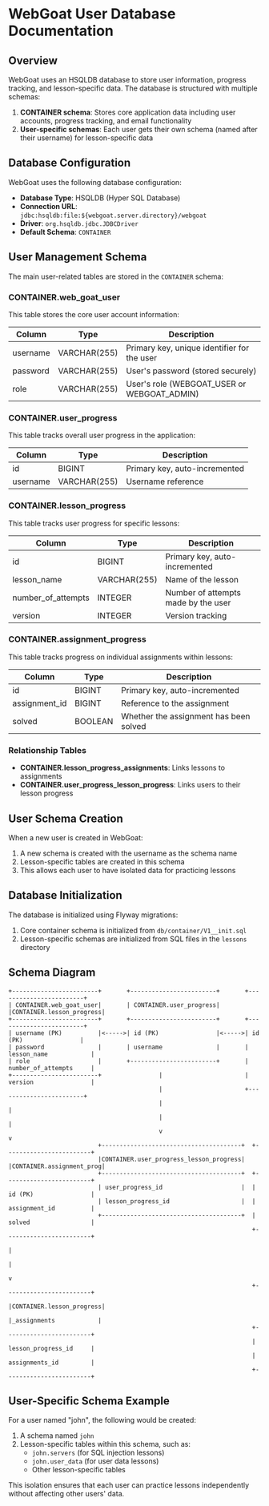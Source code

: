 # WebGoat User Database Documentation

## Overview

WebGoat uses an HSQLDB database to store user information, progress tracking, and lesson-specific data. The database is structured with multiple schemas:

1. **CONTAINER schema**: Stores core application data including user accounts, progress tracking, and email functionality
2. **User-specific schemas**: Each user gets their own schema (named after their username) for lesson-specific data

## Database Configuration

WebGoat uses the following database configuration:

- **Database Type**: HSQLDB (Hyper SQL Database)
- **Connection URL**: `jdbc:hsqldb:file:${webgoat.server.directory}/webgoat`
- **Driver**: `org.hsqldb.jdbc.JDBCDriver`
- **Default Schema**: `CONTAINER`

## User Management Schema

The main user-related tables are stored in the `CONTAINER` schema:

### CONTAINER.web_goat_user

This table stores the core user account information:

| Column   | Type         | Description                                      |
|----------|--------------|--------------------------------------------------|
| username | VARCHAR(255) | Primary key, unique identifier for the user      |
| password | VARCHAR(255) | User's password (stored securely)                |
| role     | VARCHAR(255) | User's role (WEBGOAT_USER or WEBGOAT_ADMIN)      |

### CONTAINER.user_progress

This table tracks overall user progress in the application:

| Column   | Type         | Description                                      |
|----------|--------------|--------------------------------------------------|
| id       | BIGINT       | Primary key, auto-incremented                    |
| username | VARCHAR(255) | Username reference                               |

### CONTAINER.lesson_progress

This table tracks user progress for specific lessons:

| Column             | Type         | Description                              |
|--------------------|--------------|------------------------------------------|
| id                 | BIGINT       | Primary key, auto-incremented            |
| lesson_name        | VARCHAR(255) | Name of the lesson                       |
| number_of_attempts | INTEGER      | Number of attempts made by the user      |
| version            | INTEGER      | Version tracking                         |

### CONTAINER.assignment_progress

This table tracks progress on individual assignments within lessons:

| Column        | Type    | Description                                |
|---------------|---------|--------------------------------------------|
| id            | BIGINT  | Primary key, auto-incremented              |
| assignment_id | BIGINT  | Reference to the assignment                |
| solved        | BOOLEAN | Whether the assignment has been solved     |

### Relationship Tables

- **CONTAINER.lesson_progress_assignments**: Links lessons to assignments
- **CONTAINER.user_progress_lesson_progress**: Links users to their lesson progress

## User Schema Creation

When a new user is created in WebGoat:

1. A new schema is created with the username as the schema name
2. Lesson-specific tables are created in this schema
3. This allows each user to have isolated data for practicing lessons

## Database Initialization

The database is initialized using Flyway migrations:

1. Core container schema is initialized from `db/container/V1__init.sql`
2. Lesson-specific schemas are initialized from SQL files in the `lessons` directory

## Schema Diagram

```
+------------------------+       +------------------------+       +------------------------+
| CONTAINER.web_goat_user|       | CONTAINER.user_progress|       |CONTAINER.lesson_progress|
+------------------------+       +------------------------+       +------------------------+
| username (PK)          |<----->| id (PK)                |<----->| id (PK)                |
| password               |       | username               |       | lesson_name            |
| role                   |       +------------------------+       | number_of_attempts     |
+------------------------+                |                       | version                |
                                          |                       +------------------------+
                                          |                                 |
                                          |                                 |
                                          v                                 v
                         +---------------------------------------+  +------------------------+
                         |CONTAINER.user_progress_lesson_progress|  |CONTAINER.assignment_prog|
                         +---------------------------------------+  +------------------------+
                         | user_progress_id                      |  | id (PK)                |
                         | lesson_progress_id                    |  | assignment_id          |
                         +---------------------------------------+  | solved                 |
                                                                    +------------------------+
                                                                             |
                                                                             |
                                                                             v
                                                                    +------------------------+
                                                                    |CONTAINER.lesson_progress|
                                                                    |_assignments            |
                                                                    +------------------------+
                                                                    | lesson_progress_id     |
                                                                    | assignments_id         |
                                                                    +------------------------+
```

## User-Specific Schema Example

For a user named "john", the following would be created:

1. A schema named `john`
2. Lesson-specific tables within this schema, such as:
   - `john.servers` (for SQL injection lessons)
   - `john.user_data` (for user data lessons)
   - Other lesson-specific tables

This isolation ensures that each user can practice lessons independently without affecting other users' data. 